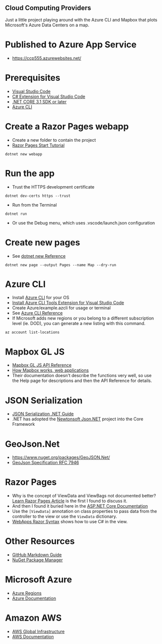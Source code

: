Cloud Computing Providers
---
Just a little project playing around with the Azure CLI and Mapbox that plots Microsoft's Azure Data Centers on a map.

# Published to Azure App Service
- https://ccp555.azurewebsites.net/

# Prerequisites
- [Visual Studio Code](https://code.visualstudio.com/Download)
- [C# Extension for Visual Studio Code](https://code.visualstudio.com/docs/languages/csharp)
- [.NET CORE 3.1 SDK or later](https://dotnet.microsoft.com/download)
- [Azure CLI](https://docs.microsoft.com/en-us/cli/azure/install-azure-cli?view=azure-cli-latest)

# Create a Razor Pages webapp
- Create a new folder to contain the project
- [Razor Pages Start Tutorial](https://docs.microsoft.com/en-us/aspnet/core/tutorials/razor-pages/razor-pages-start?view=aspnetcore-3.1&tabs=visual-studio-code)
```
dotnet new webapp
```

# Run the app
- Trust the HTTPS development certificate
```
dotnet dev-certs https --trust
```
- Run from the Terminal
```
dotnet run
```
- Or use the Debug menu, which uses .vscode/launch.json configuration

# Create new pages
- See [dotnet new Reference](https://docs.microsoft.com/en-us/dotnet/core/tools/dotnet-new)
```
dotnet new page --output Pages --name Map --dry-run
```

# Azure CLI
- Install [Azure CLI](https://docs.microsoft.com/en-us/cli/azure/install-azure-cli?view=azure-cli-latest) for your OS
- [Install Azure CLI Tools Extension for Visual Studio Code](https://marketplace.visualstudio.com/items?itemName=ms-vscode.azurecli)
- Create Azure/example.azcli for usage or terminal
- See [Azure CLI Reference](https://docs.microsoft.com/en-us/cli/azure/reference-index?view=azure-cli-latest)
- If Microsoft adds new regions or you belong to a different subscription level (ie. DOD), you can generate a new listing with this command. 
```
az account list-locations
```

# Mapbox GL JS
- [Mapbox GL JS API Reference](https://docs.mapbox.com/mapbox-gl-js/api/)
- [How Mapbox works, web applications](https://docs.mapbox.com/help/how-mapbox-works/web-apps/)
- Their documentation doesn't describe the functions very well, so use the Help page for descriptions and then the API Reference for details.

# JSON Serialization
- [JSON Serialization .NET Guide](https://docs.microsoft.com/en-us/dotnet/standard/serialization/system-text-json-overview)
- .NET has adopted the [Newtonsoft Json.NET](https://www.newtonsoft.com/json) project into the Core Framework

# GeoJson<span></span>.Net
- https://www.nuget.org/packages/GeoJSON.Net/
- [GeoJson Specification RFC 7946](https://geojson.org/)

# Razor Pages
- Why is the concept of ViewData and ViewBags not documented better? [Learn Razor Pages Article](https://www.learnrazorpages.com/razor-pages/viewdata) is the first I found to discuss it.
- And then I found it buried here in the [ASP.NET Core Documentation](https://docs.microsoft.com/en-us/aspnet/core/razor-pages/?view=aspnetcore-2.1&tabs=visual-studio#viewdata-attribute-1)
- Use the `[ViewData]` annotation on class properties to pass data from the controller to the view or use the `ViewData` dictionary.
- [WebApps Razor Syntax](https://docs.microsoft.com/en-us/aspnet/core/mvc/views/razor?view=aspnetcore-3.1) shows how to use C# in the view.

# Other Resources
- [GitHub Markdown Guide](https://guides.github.com/features/mastering-markdown/)
- [NuGet Package Manager](https://www.nuget.org/)

# Microsoft Azure
- [Azure Regions](https://azure.microsoft.com/en-us/global-infrastructure/regions/)
- [Azure Documentation](https://docs.microsoft.com/en-us/azure/)

# Amazon AWS
- [AWS Global Infrastructure](https://aws.amazon.com/about-aws/global-infrastructure/)
- [AWS Documentation](https://docs.aws.amazon.com/)